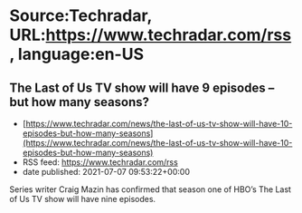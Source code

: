 # Source:Techradar, URL:https://www.techradar.com/rss, language:en-US

## The Last of Us TV show will have 9 episodes – but how many seasons?
 - [https://www.techradar.com/news/the-last-of-us-tv-show-will-have-10-episodes-but-how-many-seasons](https://www.techradar.com/news/the-last-of-us-tv-show-will-have-10-episodes-but-how-many-seasons)
 - RSS feed: https://www.techradar.com/rss
 - date published: 2021-07-07 09:53:22+00:00

Series writer Craig Mazin has confirmed that season one of HBO’s The Last of Us TV show will have nine episodes.

